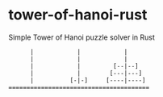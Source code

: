# tower-of-hanoi-rust
Simple Tower of Hanoi puzzle solver in Rust

          |            |            |      
          |            |            |      
          |            |         [--|--]   
          |            |        [---|---]  
          |          [-|-]     [----|----] 
    =======================================
